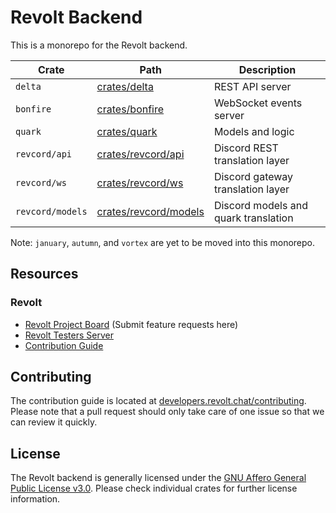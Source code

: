 # Revolt Backend

This is a monorepo for the Revolt backend.

| Crate            | Path                                           | Description                          |
| ---------------- | ---------------------------------------------- | ------------------------------------ |
| `delta`          | [crates/delta](crates/delta)                   | REST API server                      |
| `bonfire`        | [crates/bonfire](crates/bonfire)               | WebSocket events server              |
| `quark`          | [crates/quark](crates/quark)                   | Models and logic                     |
| `revcord/api`    | [crates/revcord/api](crates/revcord/api)       | Discord REST translation layer       |
| `revcord/ws`     | [crates/revcord/ws](crates/revcord/ws)         | Discord gateway translation layer    |
| `revcord/models` | [crates/revcord/models](crates/revcord/models) | Discord models and quark translation |

Note: `january`, `autumn`, and `vortex` are yet to be moved into this monorepo.

## Resources

### Revolt

- [Revolt Project Board](https://github.com/revoltchat/revolt/discussions) (Submit feature requests here)
- [Revolt Testers Server](https://app.revolt.chat/invite/Testers)
- [Contribution Guide](https://developers.revolt.chat/contributing)

## Contributing

The contribution guide is located at [developers.revolt.chat/contributing](https://developers.revolt.chat/contributing).
Please note that a pull request should only take care of one issue so that we can review it quickly.

## License

The Revolt backend is generally licensed under the [GNU Affero General Public License v3.0](https://github.com/revoltchat/backend/blob/master/LICENSE). Please check individual crates for further license information.
